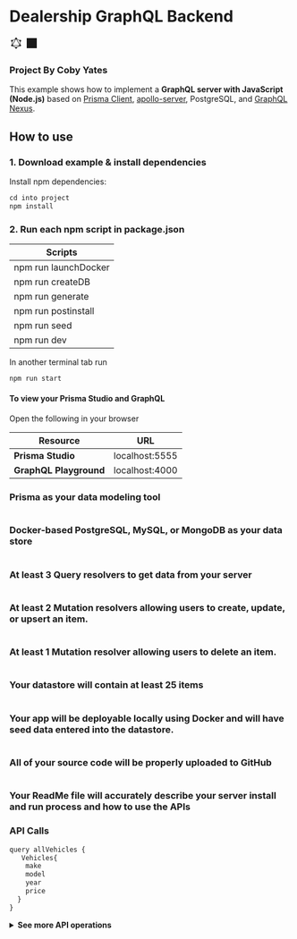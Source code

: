 # Dealership GraphQL Backend

<svg style="width:24px;height:24px" viewBox="0 0 24 24">
    <path fill="currentColor" d="M12,5.37L11.56,5.31L6,14.9C6.24,15.11 6.4,15.38 6.47,15.68H17.53C17.6,15.38 17.76,15.11 18,14.9L12.44,5.31L12,5.37M6.6,16.53L10.88,19.06C11.17,18.79 11.57,18.63 12,18.63C12.43,18.63 12.83,18.79 13.12,19.06L17.4,16.53H6.6M12,22A1.68,1.68 0 0,1 10.32,20.32L10.41,19.76L6.11,17.21C5.8,17.57 5.35,17.79 4.84,17.79A1.68,1.68 0 0,1 3.16,16.11C3.16,15.32 3.69,14.66 4.42,14.47V9.36C3.59,9.25 2.95,8.54 2.95,7.68A1.68,1.68 0 0,1 4.63,6C5.18,6 5.66,6.26 5.97,6.66L10.38,4.13L10.32,3.68C10.32,2.75 11.07,2 12,2C12.93,2 13.68,2.75 13.68,3.68L13.62,4.13L18.03,6.66C18.34,6.26 18.82,6 19.37,6A1.68,1.68 0 0,1 21.05,7.68C21.05,8.54 20.41,9.25 19.58,9.36V14.47C20.31,14.66 20.84,15.32 20.84,16.11A1.68,1.68 0 0,1 19.16,17.79C18.65,17.79 18.2,17.57 17.89,17.21L13.59,19.76L13.68,20.32A1.68,1.68 0 0,1 12,22M10.8,4.86L6.3,7.44L6.32,7.68C6.32,8.39 5.88,9 5.26,9.25L5.29,14.5L10.8,4.86M13.2,4.86L18.71,14.5L18.74,9.25C18.12,9 17.68,8.39 17.68,7.68L17.7,7.44L13.2,4.86Z" />
</svg>

<svg style="width:24px;height:24px" viewBox="0 0 24 24">
    <path fill="currentColor" d="M3,3V21H21V3" />
</svg>

### Project By Coby Yates

This example shows how to implement a **GraphQL server with JavaScript (Node.js)** based on  [Prisma Client](https://github.com/prisma/prisma2/blob/master/docs/prisma-client-js/api.md), [apollo-server](https://www.apollographql.com/docs/apollo-server/), PostgreSQL, and [GraphQL Nexus](https://nexus.js.org/). 

## How to use

### 1. Download example & install dependencies

Install npm dependencies:

```javascript
cd into project
npm install
```

### 2. Run each npm script in package.json

| Scripts               |
| --------------------- |
| npm run launchDocker  |
| npm run createDB      |
| npm run generate      |
| npm run postinstall   |
| npm run seed          |
| npm run dev           |

In another terminal tab run

```javascript
npm run start
```

#### To view your Prisma Studio and GraphQL

Open the following in your browser

| Resource              | URL               |
| ----------------------|:-----------------:|
| **Prisma Studio**     | localhost:5555    |
| **GraphQL Playground**| localhost:4000    |

### Prisma as your data modeling tool

```js
```

### Docker-based PostgreSQL, MySQL, or MongoDB as your data store

```js
```

### At least 3 Query resolvers to get data from your server

```js
```

### At least 2 Mutation resolvers allowing users to create, update, or upsert an item.

```js
```

### At least 1 Mutation resolver allowing users to delete an item.

```js
```

### Your datastore will contain at least 25 items

```js
```

### Your app will be deployable locally using Docker and will have seed data entered into the datastore.

```js
```

### All of your source code will be properly uploaded to GitHub

```js
```

### Your ReadMe file will accurately describe your server install and run process and how to use the APIs

### API Calls

```js
query allVehicles {
   Vehicles{
    make
    model
    year
    price
  }
}
```

<Details><Summary><strong>See more API operations</strong></Summary>

### Create a single vehicle

```graphql
mutation createVehicle {
  createOneVehicle(
    data: {
      vtype: "truck"
      make: "Ford"
      model: "Raptor"
      year: "2020"
      topSpeed: "107"
      power: "450"
      weight: "5508"
      engine: "V6"
      torque: "510"
      sixty: "5.1"
      price: "53455"
    }
  ) {
    id
    createdAt
    make
    model
  }
}
```

### Update a vehicle by id

```graphql
mutation updateVehicle {
  updateOneVehicle(
    where: { id: "ck8zxk14o0000g4uatar505o1" }
    data: {
      vtype: "truck"
      make: "Ford"
      model: "Raptor"
      year: "2020"
      topSpeed: "107"
      power: "450"
      weight: "5508"
      engine: "V6"
      torque: "510"
      sixty: "5.1"
      price: "53455"
    }
  ) {
    createdAt
    make
    model
    power
  }
}
```

### Delete a single vehicle by id

```graphql
mutation deleteVehicle {
  deleteOneVehicle(where: { id: "ck8zx6h870019scua3gmu7740" }) {
    id
    make
  }
}
```

### Find one vehicle by id

```graphql
query filterVehicle {
  Vehicle(id: "ck8zymjtg0000b8uakdhq5p6z") {
    make
    model
    year
    price
    vtype
  }
}
```

### Search by any type of make

```graphql
query filterVehicles {
  Vehicles(searchString: "Ford") {
    make
    model
    year
    price
  }
}
```

</Details>

